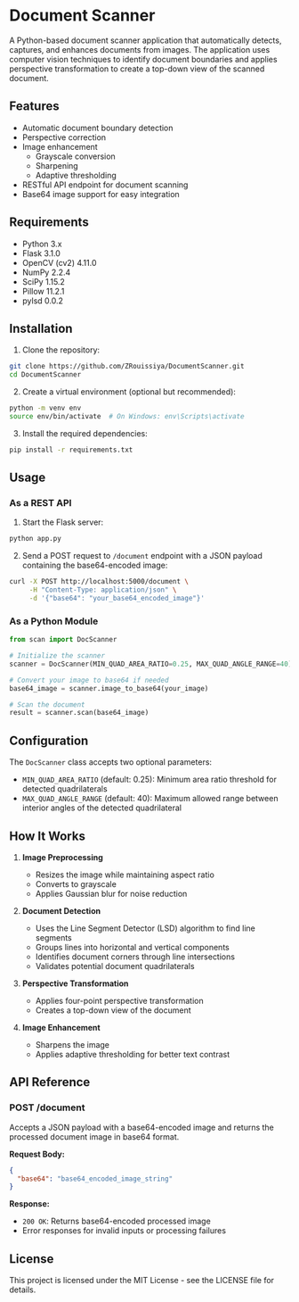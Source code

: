 # Document Scanner

A Python-based document scanner application that automatically detects, captures, and enhances documents from images. The application uses computer vision techniques to identify document boundaries and applies perspective transformation to create a top-down view of the scanned document.

## Features

- Automatic document boundary detection
- Perspective correction
- Image enhancement
  - Grayscale conversion
  - Sharpening
  - Adaptive thresholding
- RESTful API endpoint for document scanning
- Base64 image support for easy integration

## Requirements

- Python 3.x
- Flask 3.1.0
- OpenCV (cv2) 4.11.0
- NumPy 2.2.4
- SciPy 1.15.2
- Pillow 11.2.1
- pylsd 0.0.2

## Installation

1. Clone the repository:

```bash
git clone https://github.com/ZRouissiya/DocumentScanner.git
cd DocumentScanner
```

2. Create a virtual environment (optional but recommended):

```bash
python -m venv env
source env/bin/activate  # On Windows: env\Scripts\activate
```

3. Install the required dependencies:

```bash
pip install -r requirements.txt
```

## Usage

### As a REST API

1. Start the Flask server:

```bash
python app.py
```

2. Send a POST request to `/document` endpoint with a JSON payload containing the base64-encoded image:

```bash
curl -X POST http://localhost:5000/document \
     -H "Content-Type: application/json" \
     -d '{"base64": "your_base64_encoded_image"}'
```

### As a Python Module

```python
from scan import DocScanner

# Initialize the scanner
scanner = DocScanner(MIN_QUAD_AREA_RATIO=0.25, MAX_QUAD_ANGLE_RANGE=40)

# Convert your image to base64 if needed
base64_image = scanner.image_to_base64(your_image)

# Scan the document
result = scanner.scan(base64_image)
```

## Configuration

The `DocScanner` class accepts two optional parameters:

- `MIN_QUAD_AREA_RATIO` (default: 0.25): Minimum area ratio threshold for detected quadrilaterals
- `MAX_QUAD_ANGLE_RANGE` (default: 40): Maximum allowed range between interior angles of the detected quadrilateral

## How It Works

1. **Image Preprocessing**

   - Resizes the image while maintaining aspect ratio
   - Converts to grayscale
   - Applies Gaussian blur for noise reduction

2. **Document Detection**

   - Uses the Line Segment Detector (LSD) algorithm to find line segments
   - Groups lines into horizontal and vertical components
   - Identifies document corners through line intersections
   - Validates potential document quadrilaterals

3. **Perspective Transformation**

   - Applies four-point perspective transformation
   - Creates a top-down view of the document

4. **Image Enhancement**
   - Sharpens the image
   - Applies adaptive thresholding for better text contrast

## API Reference

### POST /document

Accepts a JSON payload with a base64-encoded image and returns the processed document image in base64 format.

**Request Body:**

```json
{
  "base64": "base64_encoded_image_string"
}
```

**Response:**

- `200 OK`: Returns base64-encoded processed image
- Error responses for invalid inputs or processing failures



## License

This project is licensed under the MIT License - see the LICENSE file for details.
